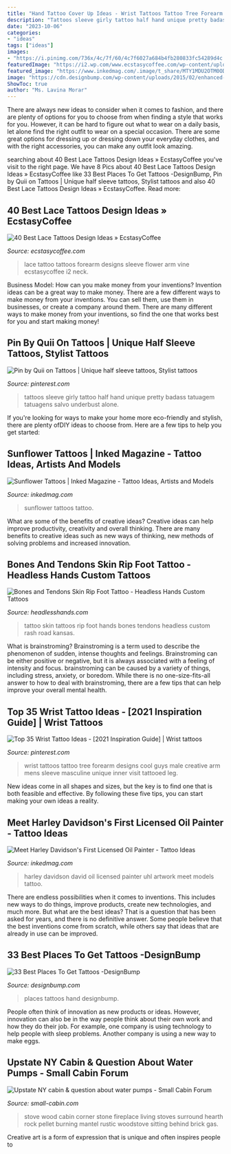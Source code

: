 ```yaml
---
title: "Hand Tattoo Cover Up Ideas - Wrist Tattoos Tattoo Tree Forearm Designs Cool Guys Male Creative Arm Mens Sleeve Masculine Unique Inner Visit Tattooed Leg"
description: "Tattoos sleeve girly tattoo half hand unique pretty badass tatuagem tatuagens salvo underbust alone"
date: "2023-10-06"
categories:
- "ideas"
tags: ["ideas"]
images:
- "https://i.pinimg.com/736x/4c/7f/60/4c7f6027a684b4fb280833fc54289d4c.jpg"
featuredImage: "https://i2.wp.com/www.ecstasycoffee.com/wp-content/uploads/2016/10/FOREARM-LACE-TATTOO.jpg"
featured_image: "https://www.inkedmag.com/.image/t_share/MTY1MDU2OTM0ODI1Njk4ODg5/david-uhl-fb.jpg"
image: "https://cdn.designbump.com/wp-content/uploads/2015/02/enhanced-buzz-30136-1393389869-16.jpg"
ShowToc: true
author: "Ms. Lavina Morar"
---
```



There are always new ideas to consider when it comes to fashion, and there are plenty of options for you to choose from when finding a style that works for you. However, it can be hard to figure out what to wear on a daily basis, let alone find the right outfit to wear on a special occasion. There are some great options for dressing up or dressing down your everyday clothes, and with the right accessories, you can make any outfit look amazing.

	

		
searching about 40 Best Lace Tattoos Design Ideas » EcstasyCoffee you've visit to the right page. We have 8 Pics about 40 Best Lace Tattoos Design Ideas » EcstasyCoffee like 33 Best Places To Get Tattoos -DesignBump, Pin by Quii on Tattoos | Unique half sleeve tattoos, Stylist tattoos and also 40 Best Lace Tattoos Design Ideas » EcstasyCoffee. Read more:
		
    
## 40 Best Lace Tattoos Design Ideas » EcstasyCoffee

<img loading=lazy src="https://i2.wp.com/www.ecstasycoffee.com/wp-content/uploads/2016/10/FOREARM-LACE-TATTOO.jpg" onerror="this.onerror=null;this.src='https://tse2.mm.bing.net/th?id=OIP.EZC6DKGTzviEUWEPq3-NQQHaHQ&amp;pid=15.1';" alt="40 Best Lace Tattoos Design Ideas » EcstasyCoffee">

_Source: ecstasycoffee.com_

>lace tattoo tattoos forearm designs sleeve flower arm vine ecstasycoffee i2 neck. 

	

Business Model: How can you make money from your inventions?
Invention ideas can be a great way to make money. There are a few different ways to make money from your inventions. You can sell them, use them in businesses, or create a company around them. There are many different ways to make money from your inventions, so find the one that works best for you and start making money!

    
## Pin By Quii On Tattoos | Unique Half Sleeve Tattoos, Stylist Tattoos

<img loading=lazy src="https://i.pinimg.com/736x/da/04/21/da0421a17d7b23612caba46733d015d4.jpg" onerror="this.onerror=null;this.src='https://tse2.mm.bing.net/th?id=OIP.RffM6O4qHUgmASlhvQJLZAHaJ4&amp;pid=15.1';" alt="Pin by Quii on Tattoos | Unique half sleeve tattoos, Stylist tattoos">

_Source: pinterest.com_

>tattoos sleeve girly tattoo half hand unique pretty badass tatuagem tatuagens salvo underbust alone. 

	

If you're looking for ways to make your home more eco-friendly and stylish, there are plenty ofDIY ideas to choose from. Here are a few tips to help you get started: 

    
## Sunflower Tattoos | Inked Magazine - Tattoo Ideas, Artists And Models

<img loading=lazy src="https://www.inkedmag.com/.image/t_share/MTU5MDMyNTY3MDA1MDYyOTM2/fe9d99c4197c232174844df1b84e69c2.jpg" onerror="this.onerror=null;this.src='https://tse1.mm.bing.net/th?id=OIP.kUD4OmaXf_Pv7DiUQ5d0YgHaLM&amp;pid=15.1';" alt="Sunflower Tattoos | Inked Magazine - Tattoo Ideas, Artists and Models">

_Source: inkedmag.com_

>sunflower tattoos tattoo. 

	

What are some of the benefits of creative ideas?
Creative ideas can help improve productivity, creativity and overall thinking. There are many benefits to creative ideas such as new ways of thinking, new methods of solving problems and increased innovation.

    
## Bones And Tendons Skin Rip Foot Tattoo - Headless Hands Custom Tattoos

<img loading=lazy src="https://headlesshands.com/wp-content/uploads/2017/12/footriptattoo.jpg" onerror="this.onerror=null;this.src='https://tse2.mm.bing.net/th?id=OIP.qfvS9slZDrmnUiDhRj4GeQHaMa&amp;pid=15.1';" alt="Bones and Tendons Skin Rip Foot Tattoo - Headless Hands Custom Tattoos">

_Source: headlesshands.com_

>tattoo skin tattoos rip foot hands bones tendons headless custom rash road kansas. 

	

What is brainstroming?
Brainstroming is a term used to describe the phenomenon of sudden, intense thoughts and feelings. Brainstroming can be either positive or negative, but it is always associated with a feeling of intensity and focus. brainstroming can be caused by a variety of things, including stress, anxiety, or boredom. While there is no one-size-fits-all answer to how to deal with brainstroming, there are a few tips that can help improve your overall mental health.

    
## Top 35 Wrist Tattoo Ideas - [2021 Inspiration Guide] | Wrist Tattoos

<img loading=lazy src="https://i.pinimg.com/736x/4c/7f/60/4c7f6027a684b4fb280833fc54289d4c.jpg" onerror="this.onerror=null;this.src='https://tse2.mm.bing.net/th?id=OIP.cXnemHDK8i_zYGBP5ByhzgAAAA&amp;pid=15.1';" alt="Top 35 Wrist Tattoo Ideas - [2021 Inspiration Guide] | Wrist tattoos">

_Source: pinterest.com_

>wrist tattoos tattoo tree forearm designs cool guys male creative arm mens sleeve masculine unique inner visit tattooed leg. 

	

New ideas come in all shapes and sizes, but the key is to find one that is both feasible and effective. By following these five tips, you can start making your own ideas a reality.

    
## Meet Harley Davidson&#039;s First Licensed Oil Painter - Tattoo Ideas

<img loading=lazy src="https://www.inkedmag.com/.image/t_share/MTY1MDU2OTM0ODI1Njk4ODg5/david-uhl-fb.jpg" onerror="this.onerror=null;this.src='https://tse2.mm.bing.net/th?id=OIP.iRwV2DlSy8Uh79Y_F4IE3gHaD4&amp;pid=15.1';" alt="Meet Harley Davidson&#039;s First Licensed Oil Painter - Tattoo Ideas">

_Source: inkedmag.com_

>harley davidson david oil licensed painter uhl artwork meet models tattoo. 

	

There are endless possibilities when it comes to inventions. This includes new ways to do things, improve products, create new technologies, and much more. But what are the best ideas? That is a question that has been asked for years, and there is no definitive answer. Some people believe that the best inventions come from scratch, while others say that ideas that are already in use can be improved.

    
## 33 Best Places To Get Tattoos -DesignBump

<img loading=lazy src="https://cdn.designbump.com/wp-content/uploads/2015/02/enhanced-buzz-30136-1393389869-16.jpg" onerror="this.onerror=null;this.src='https://tse3.mm.bing.net/th?id=OIP.Mfu0nAmG41_h4eO_HYlt1wHaLG&amp;pid=15.1';" alt="33 Best Places To Get Tattoos -DesignBump">

_Source: designbump.com_

>places tattoos hand designbump. 

	

People often think of innovation as new products or ideas. However, innovation can also be in the way people think about their own work and how they do their job. For example, one company is using technology to help people with sleep problems. Another company is using a new way to make eggs.

    
## Upstate NY Cabin &amp; Question About Water Pumps - Small Cabin Forum

<img loading=lazy src="http://www.small-cabin.com/forum/shared_files/uploaded/226/1230_4_o.jpg" onerror="this.onerror=null;this.src='https://tse2.mm.bing.net/th?id=OIP.R1Ui6_Uf7-lGSYNMkBscvAHaJ3&amp;pid=15.1';" alt="Upstate NY cabin &amp; question about water pumps - Small Cabin Forum">

_Source: small-cabin.com_

>stove wood cabin corner stone fireplace living stoves surround hearth rock pellet burning mantel rustic woodstove sitting behind brick gas. 

	

Creative art is a form of expression that is unique and often inspires people to

